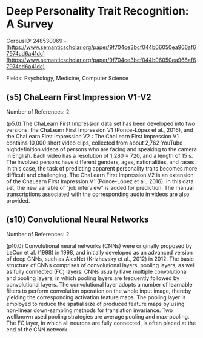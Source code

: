 # Deep Personality Trait Recognition: A Survey

CorpusID: 248530069 - [https://www.semanticscholar.org/paper/9f704ce3bcf044b06050ea966af67974cd6a41dc](https://www.semanticscholar.org/paper/9f704ce3bcf044b06050ea966af67974cd6a41dc)

Fields: Psychology, Medicine, Computer Science

## (s5) ChaLearn First Impression V1-V2
Number of References: 2

(p5.0) The ChaLearn First Impression data set has been developed into two versions: the ChaLearn First Impression V1 (Ponce-López et al., 2016), and the ChaLearn First Impression V2 : The ChaLearn First Impression V1 contains 10,000 short video clips, collected from about 2,762 YouTube highdefinition videos of persons who are facing and speaking to the camera in English. Each video has a resolution of 1,280 × 720, and a length of 15 s. The involved persons have different genders, ages, nationalities, and races. In this case, the task of predicting apparent personality traits becomes more difficult and challenging. The ChaLearn First Impression V2  is an extension of the ChaLearn First Impression V1 (Ponce-López et al., 2016). In this data set, the new variable of "job interview" is added for prediction. The manual transcriptions associated with the corresponding audio in videos are also provided.
## (s10) Convolutional Neural Networks
Number of References: 2

(p10.0) Convolutional neural networks (CNNs) were originally proposed by LeCun et al. (1998) in 1998, and initially developed as an advanced version of deep CNNs, such as AlexNet (Krizhevsky et al., 2012) in 2012. The basic structure of CNNs comprises of convolutional layers, pooling layers, as well as fully connected (FC) layers. CNNs usually have multiple convolutional and pooling layers, in which pooling layers are frequently followed by convolutional layers. The convolutional layer adopts a number of learnable filters to perform convolution operation on the whole input image, thereby yielding the corresponding activation feature maps. The pooling layer is employed to reduce the spatial size of produced feature maps by using non-linear down-sampling methods for translation invariance. Two wellknown used pooling strategies are average pooling and max-pooling. The FC layer, in which all neurons are fully connected, is often placed at the end of the CNN network.
